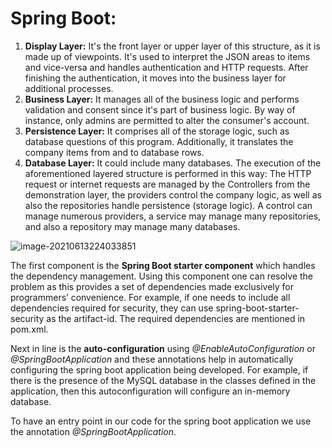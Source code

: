 # Spring Boot:

1. **Display Layer:** It's the front layer or upper layer of this structure, as it is made up of viewpoints.  It's used to interpret the JSON areas to items and vice-versa and handles authentication and HTTP requests.  After finishing the authentication, it moves into the business layer for additional processes. 
2. **Business Layer:** It manages all of the business logic and performs validation and consent since it's part of business logic.  By way of instance, only admins are permitted to alter the consumer's account.
3. **Persistence Layer:** It comprises all of the storage logic, such as database questions of this program. Additionally, it translates the company items from and to database rows.
4. **Database Layer:** It could include many databases. The execution of the aforementioned layered structure is performed in this way: The HTTP request or internet requests are managed by the Controllers from the demonstration layer, the providers control the company logic, as well as also the repositories handle persistence (storage logic). A control can manage numerous providers, a service may manage many repositories, and also a repository may manage many databases.

![image-20210613224033851](C:\Users\ishit\AppData\Roaming\Typora\typora-user-images\image-20210613224033851.png)

The first component is the **Spring Boot starter component** which handles the dependency management. Using this component one can resolve the problem as this provides a set of dependencies made exclusively for programmers’ convenience. For example, if one needs to include all dependencies required for security, they can use spring-boot-starter-security as the artifact-id. The required dependencies are mentioned in pom.xml.

Next in line is the **auto-configuration** using *@EnableAutoConfiguration* or *@SpringBootApplication* and these annotations help in automatically configuring the spring boot application being developed. For example, if there is the presence of the MySQL database in the classes defined in the application, then this autoconfiguration will configure an in-memory database.

To have an entry point in our code for the spring boot application we use the annotation *@SpringBootApplication*.

